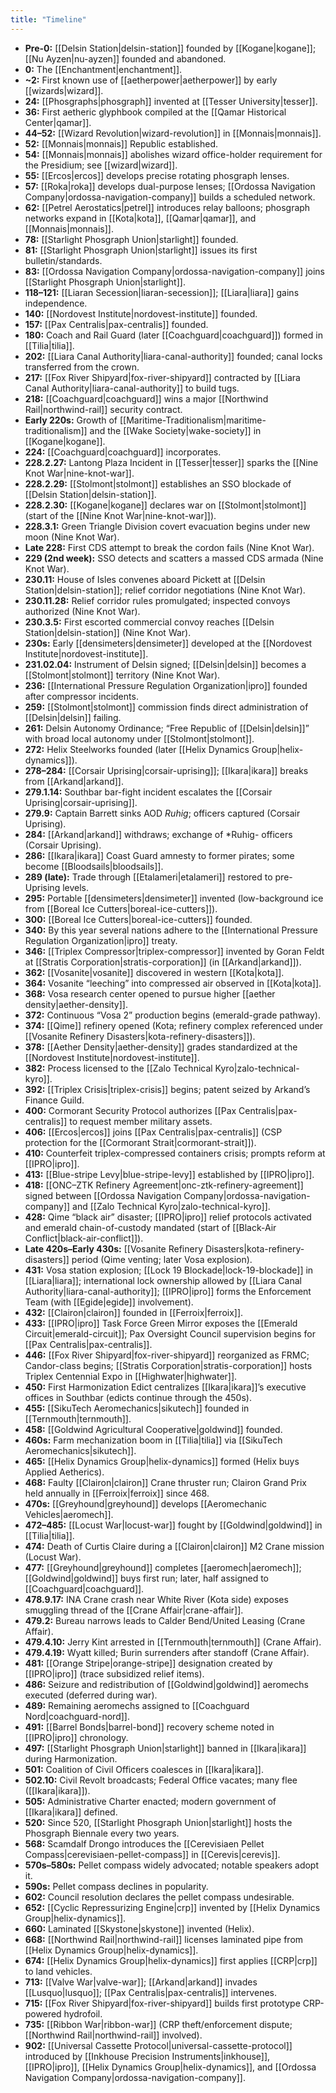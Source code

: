 ```yaml
---
title: "Timeline"
---
```


- **Pre-0:** [[Delsin Station|delsin-station]] founded by [[Kogane|kogane]]; [[Nu Ayzen|nu-ayzen]] founded and abandoned.
- **0:** The [[Enchantment|enchantment]].
- **~2:** First known use of [[aetherpower|aetherpower]] by early [[wizards|wizard]].
- **24:** [[Phosgraphs|phosgraph]] invented at [[Tesser University|tesser]].
- **36:** First aetheric glyphbook compiled at the [[Qamar Historical Center|qamar]].
- **44–52:** [[Wizard Revolution|wizard-revolution]] in [[Monnais|monnais]].
- **52:** [[Monnais|monnais]] Republic established.
- **54:** [[Monnais|monnais]] abolishes wizard office-holder requirement for the Presidium; see [[wizard|wizard]].
- **55:** [[Ercos|ercos]] develops precise rotating phosgraph lenses.
- **57:** [[Roka|roka]] develops dual-purpose lenses; [[Ordossa Navigation Company|ordossa-navigation-company]] builds a scheduled network.
- **62:** [[Petrel Aerostatics|petrel]] introduces relay balloons; phosgraph networks expand in [[Kota|kota]], [[Qamar|qamar]], and [[Monnais|monnais]].
- **78:** [[Starlight Phosgraph Union|starlight]] founded.
- **81:** [[Starlight Phosgraph Union|starlight]] issues its first bulletin/standards.
- **83:** [[Ordossa Navigation Company|ordossa-navigation-company]] joins [[Starlight Phosgraph Union|starlight]].
- **118–121:** [[Liaran Secession|liaran-secession]]; [[Liara|liara]] gains independence.
- **140:** [[Nordovest Institute|nordovest-institute]] founded.
- **157:** [[Pax Centralis|pax-centralis]] founded.
- **180:** Coach and Rail Guard (later [[Coachguard|coachguard]]) formed in [[Tilia|tilia]].
- **202:** [[Liara Canal Authority|liara-canal-authority]] founded; canal locks transferred from the crown.
- **217:** [[Fox River Shipyard|fox-river-shipyard]] contracted by [[Liara Canal Authority|liara-canal-authority]] to build tugs.
- **218:** [[Coachguard|coachguard]] wins a major [[Northwind Rail|northwind-rail]] security contract.
- **Early 220s:** Growth of [[Maritime-Traditionalism|maritime-traditionalism]] and the [[Wake Society|wake-society]] in [[Kogane|kogane]].
- **224:** [[Coachguard|coachguard]] incorporates.
- **228.2.27:** Lantong Plaza Incident in [[Tesser|tesser]] sparks the [[Nine Knot War|nine-knot-war]].
- **228.2.29:** [[Stolmont|stolmont]] establishes an SSO blockade of [[Delsin Station|delsin-station]].
- **228.2.30:** [[Kogane|kogane]] declares war on [[Stolmont|stolmont]] (start of the [[Nine Knot War|nine-knot-war]]).
- **228.3.1:** Green Triangle Division covert evacuation begins under new moon (Nine Knot War).
- **Late 228:** First CDS attempt to break the cordon fails (Nine Knot War).
- **229 (2nd week):** SSO detects and scatters a massed CDS armada (Nine Knot War).
- **230.11:** House of Isles convenes aboard Pickett at [[Delsin Station|delsin-station]]; relief corridor negotiations (Nine Knot War).
- **230.11.28:** Relief corridor rules promulgated; inspected convoys authorized (Nine Knot War).
- **230.3.5:** First escorted commercial convoy reaches [[Delsin Station|delsin-station]] (Nine Knot War).
- **230s:** Early [[densimeters|densimeter]] developed at the [[Nordovest Institute|nordovest-institute]].
- **231.02.04:** Instrument of Delsin signed; [[Delsin|delsin]] becomes a [[Stolmont|stolmont]] territory (Nine Knot War).
- **236:** [[International Pressure Regulation Organization|ipro]] founded after compressor incidents.
- **259:** [[Stolmont|stolmont]] commission finds direct administration of [[Delsin|delsin]] failing.
- **261:** Delsin Autonomy Ordinance; “Free Republic of [[Delsin|delsin]]” with broad local autonomy under [[Stolmont|stolmont]].
- **272:** Helix Steelworks founded (later [[Helix Dynamics Group|helix-dynamics]]).
- **278–284:** [[Corsair Uprising|corsair-uprising]]; [[Ikara|ikara]] breaks from [[Arkand|arkand]].
- **279.1.14:** Southbar bar-fight incident escalates the [[Corsair Uprising|corsair-uprising]].
- **279.9:** Captain Barrett sinks AOD *Ruhig*; officers captured (Corsair Uprising).
- **284:** [[Arkand|arkand]] withdraws; exchange of *Ruhig- officers (Corsair Uprising).
- **286:** [[Ikara|ikara]] Coast Guard amnesty to former pirates; some become [[Bloodsails|bloodsails]].
- **289 (late):** Trade through [[Etalameri|etalameri]] restored to pre-Uprising levels.
- **295:** Portable [[densimeters|densimeter]] invented (low-background ice from [[Boreal Ice Cutters|boreal-ice-cutters]]).
- **300:** [[Boreal Ice Cutters|boreal-ice-cutters]] founded.
- **340:** By this year several nations adhere to the [[International Pressure Regulation Organization|ipro]] treaty.
- **346:** [[Triplex Compressor|triplex-compressor]] invented by Goran Feldt at [[Stratis Corporation|stratis-corporation]] (in [[Arkand|arkand]]).
- **362:** [[Vosanite|vosanite]] discovered in western [[Kota|kota]].
- **364:** Vosanite “leeching” into compressed air observed in [[Kota|kota]].
- **368:** Vosa research center opened to pursue higher [[aether density|aether-density]].
- **372:** Continuous “Vosa 2” production begins (emerald-grade pathway).
- **374:** [[Qime]] refinery opened (Kota; refinery complex referenced under [[Vosanite Refinery Disasters|kota-refinery-disasters]]).
- **378:** [[Aether Density|aether-density]] grades standardized at the [[Nordovest Institute|nordovest-institute]].
- **382:** Process licensed to the [[Zalo Technical Kyro|zalo-technical-kyro]].
- **392:** [[Triplex Crisis|triplex-crisis]] begins; patent seized by Arkand’s Finance Guild.
- **400:** Cormorant Security Protocol authorizes [[Pax Centralis|pax-centralis]] to request member military assets.
- **406:** [[Ercos|ercos]] joins [[Pax Centralis|pax-centralis]] (CSP protection for the [[Cormorant Strait|cormorant-strait]]).
- **410:** Counterfeit triplex-compressed containers crisis; prompts reform at [[IPRO|ipro]].
- **413:** [[Blue-stripe Levy|blue-stripe-levy]] established by [[IPRO|ipro]].
- **418:** [[ONC–ZTK Refinery Agreement|onc-ztk-refinery-agreement]] signed between [[Ordossa Navigation Company|ordossa-navigation-company]] and [[Zalo Technical Kyro|zalo-technical-kyro]].
- **428:** Qime “black air” disaster; [[IPRO|ipro]] relief protocols activated and emerald chain-of-custody mandated (start of [[Black-Air Conflict|black-air-conflict]]).
- **Late 420s–Early 430s:** [[Vosanite Refinery Disasters|kota-refinery-disasters]] period (Qime venting; later Vosa explosion).
- **431:** Vosa station explosion; [[Lock 19 Blockade|lock-19-blockade]] in [[Liara|liara]]; international lock ownership allowed by [[Liara Canal Authority|liara-canal-authority]]; [[IPRO|ipro]] forms the Enforcement Team (with [[Egide|egide]] involvement).
- **432:** [[Clairon|clairon]] founded in [[Ferroix|ferroix]].
- **433:** [[IPRO|ipro]] Task Force Green Mirror exposes the [[Emerald Circuit|emerald-circuit]]; Pax Oversight Council supervision begins for [[Pax Centralis|pax-centralis]].
- **446:** [[Fox River Shipyard|fox-river-shipyard]] reorganized as FRMC; Candor-class begins; [[Stratis Corporation|stratis-corporation]] hosts Triplex Centennial Expo in [[Highwater|highwater]].
- **450:** First Harmonization Edict centralizes [[Ikara|ikara]]’s executive offices in Southbar (edicts continue through the 450s).
- **455:** [[SikuTech Aeromechanics|sikutech]] founded in [[Ternmouth|ternmouth]].
- **458:** [[Goldwind Agricultural Cooperative|goldwind]] founded.
- **460s:** Farm mechanization boom in [[Tilia|tilia]] via [[SikuTech Aeromechanics|sikutech]].
- **465:** [[Helix Dynamics Group|helix-dynamics]] formed (Helix buys Applied Aetherics).
- **468:** Faulty [[Clairon|clairon]] Crane thruster run; Clairon Grand Prix held annually in [[Ferroix|ferroix]] since 468.
- **470s:** [[Greyhound|greyhound]] develops [[Aeromechanic Vehicles|aeromech]].
- **472–485:** [[Locust War|locust-war]] fought by [[Goldwind|goldwind]] in [[Tilia|tilia]].
- **474:** Death of Curtis Claire during a [[Clairon|clairon]] M2 Crane mission (Locust War).
- **477:** [[Greyhound|greyhound]] completes [[aeromech|aeromech]]; [[Goldwind|goldwind]] buys first run; later, half assigned to [[Coachguard|coachguard]].
- **478.9.17:** INA Crane crash near White River (Kota side) exposes smuggling thread of the [[Crane Affair|crane-affair]].
- **479.2:** Bureau narrows leads to Calder Bend/United Leasing (Crane Affair).
- **479.4.10:** Jerry Kint arrested in [[Ternmouth|ternmouth]] (Crane Affair).
- **479.4.19:** Wyatt killed; Burin surrenders after standoff (Crane Affair).
- **481:** [[Orange Stripe|orange-stripe]] designation created by [[IPRO|ipro]] (trace subsidized relief items).
- **486:** Seizure and redistribution of [[Goldwind|goldwind]] aeromechs executed (deferred during war).
- **489:** Remaining aeromechs assigned to [[Coachguard Nord|coachguard-nord]].
- **491:** [[Barrel Bonds|barrel-bond]] recovery scheme noted in [[IPRO|ipro]] chronology.
- **497:** [[Starlight Phosgraph Union|starlight]] banned in [[Ikara|ikara]] during Harmonization.
- **501:** Coalition of Civil Officers coalesces in [[Ikara|ikara]].
- **502.10:** Civil Revolt broadcasts; Federal Office vacates; many flee ([[Ikara|ikara]]).
- **505:** Administrative Charter enacted; modern government of [[Ikara|ikara]] defined.
- **520:** Since 520, [[Starlight Phosgraph Union|starlight]] hosts the Phosgraph Biennale every two years.
- **568:** Scamdalf Drongo introduces the [[Cerevisiaen Pellet Compass|cerevisiaen-pellet-compass]] in [[Cerevis|cerevis]].
- **570s–580s:** Pellet compass widely advocated; notable speakers adopt it.
- **590s:** Pellet compass declines in popularity.
- **602:** Council resolution declares the pellet compass undesirable.
- **652:** [[Cyclic Repressurizing Engine|crp]] invented by [[Helix Dynamics Group|helix-dynamics]].
- **660:** Laminated [[Skystone|skystone]] invented (Helix).
- **668:** [[Northwind Rail|northwind-rail]] licenses laminated pipe from [[Helix Dynamics Group|helix-dynamics]].
- **674:** [[Helix Dynamics Group|helix-dynamics]] first applies [[CRP|crp]] to land vehicles.
- **713:** [[Valve War|valve-war]]; [[Arkand|arkand]] invades [[Lusquo|lusquo]]; [[Pax Centralis|pax-centralis]] intervenes.
- **715:** [[Fox River Shipyard|fox-river-shipyard]] builds first prototype CRP-powered hydrofoil.
- **735:** [[Ribbon War|ribbon-war]] (CRP theft/enforcement dispute; [[Northwind Rail|northwind-rail]] involved).
- **902:** [[Universal Cassette Protocol|universal-cassette-protocol]] introduced by [[Inkhouse Precision Instruments|inkhouse]], [[IPRO|ipro]], [[Helix Dynamics Group|helix-dynamics]], and [[Ordossa Navigation Company|ordossa-navigation-company]].
